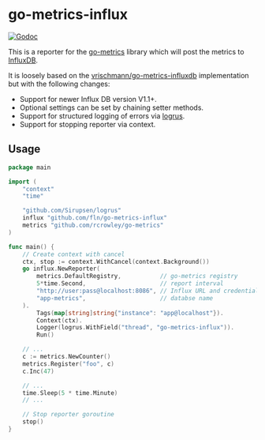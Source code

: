 go-metrics-influx
=================

[![Godoc](http://img.shields.io/badge/godoc-reference-blue.svg?style=flat)](https://godoc.org/github.com/fln/go-metrics-influx)

This is a reporter for the [go-metrics](https://github.com/rcrowley/go-metrics)
library which will post the metrics to [InfluxDB](https://influxdb.com/).

It is loosely based on the
[vrischmann/go-metrics-influxdb](https://github.com/vrischmann/go-metrics-influxdb)
implementation but with the following changes:

- Support for newer Influx DB version V1.1+.
- Optional settings can be set by chaining setter methods.
- Support for structured logging of errors via [logrus](vrischmann/go-metrics-influxdb).
- Support for stopping reporter via context.

Usage
-----

```go
package main

import (
	"context"
	"time"

	"github.com/Sirupsen/logrus"
	influx "github.com/fln/go-metrics-influx"
	metrics "github.com/rcrowley/go-metrics"
)

func main() {
	// Create context with cancel
	ctx, stop := context.WithCancel(context.Background())
	go influx.NewReporter(
		metrics.DefaultRegistry,           // go-metrics registry
		5*time.Second,                     // report interval
		"http://user:pass@localhost:8086", // Influx URL and credentials
		"app-metrics",                     // databse name
	).
		Tags(map[string]string{"instance": "app@localhost"}).
		Context(ctx).
		Logger(logrus.WithField("thread", "go-metrics-influx")).
		Run()

	// ...
	c := metrics.NewCounter()
	metrics.Register("foo", c)
	c.Inc(47)

	// ...
	time.Sleep(5 * time.Minute)
	// ...

	// Stop reporter goroutine
	stop()
}
```

